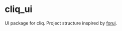 # cliq_ui

UI package for cliq. Project structure inspired by [forui](https://pub.dev/packages/forui).
